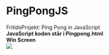 # PingPongJS  
FritidsProjekt: Ping Pong in JavaScript  
**JavaScript koden står i Pingpong.html**  
**Win Screen**  
![](https://gyazo.com/4b13e2cdaaef9f06a177b6b7dcdcaacc)


